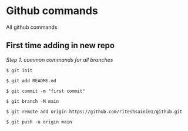 # Github commands

All github commands

## First time adding in new repo

*Step 1. common commands for all branches*

```
$ git init 
```
```
$ git add README.md
```
```
$ git commit -m "first commit"
```
```
$ git branch -M main
```
```
$ git remote add origin https://github.com/riteshsaini01/github.git
```
```
$ git push -u origin main

```
